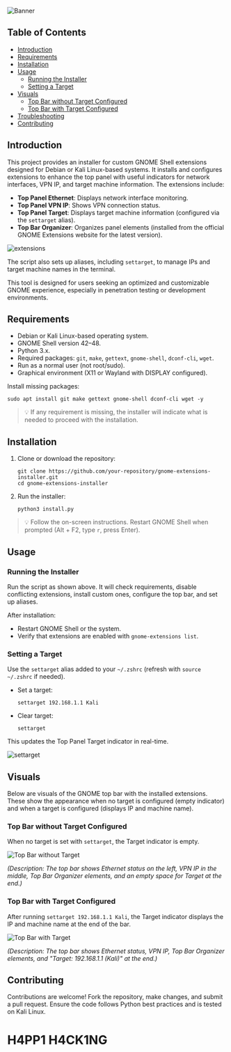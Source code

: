 ![Banner](https://i.imgur.com/FMH528x.png) 

## Table of Contents

- [Introduction](#introduction)
- [Requirements](#requirements)
- [Installation](#installation)
- [Usage](#usage)
  - [Running the Installer](#running-the-installer)
  - [Setting a Target](#setting-a-target)
- [Visuals](#visuals)
  - [Top Bar without Target Configured](#top-bar-without-target-configured)
  - [Top Bar with Target Configured](#top-bar-with-target-configured)
- [Troubleshooting](#troubleshooting)
- [Contributing](#contributing)

## Introduction

This project provides an installer for custom GNOME Shell extensions designed for Debian or Kali Linux-based systems. It installs and configures extensions to enhance the top panel with useful indicators for network interfaces, VPN IP, and target machine information. The extensions include:

- **Top Panel Ethernet**: Displays network interface monitoring.
- **Top Panel VPN IP**: Shows VPN connection status.
- **Top Panel Target**: Displays target machine information (configured via the `settarget` alias).
- **Top Bar Organizer**: Organizes panel elements (installed from the official GNOME Extensions website for the latest version).
  
![extensions](https://i.imgur.com/iVpVTLF.png)

The script also sets up aliases, including `settarget`, to manage IPs and target machine names in the terminal.

This tool is designed for users seeking an optimized and customizable GNOME experience, especially in penetration testing or development environments.

## Requirements

- Debian or Kali Linux-based operating system.
- GNOME Shell version 42–48.
- Python 3.x.
- Required packages: `git`, `make`, `gettext`, `gnome-shell`, `dconf-cli`, `wget`.
- Run as a normal user (not root/sudo).
- Graphical environment (X11 or Wayland with DISPLAY configured).

Install missing packages:
```
sudo apt install git make gettext gnome-shell dconf-cli wget -y
```
> 💡 If any requirement is missing, the installer will indicate what is needed to proceed with the installation.

## Installation

1. Clone or download the repository:
   ```
   git clone https://github.com/your-repository/gnome-extensions-installer.git
   cd gnome-extensions-installer
   ```

2. Run the installer:
   ```
   python3 install.py
   ```

> 💡 Follow the on-screen instructions. Restart GNOME Shell when prompted (Alt + F2, type `r`, press Enter).

## Usage

### Running the Installer

Run the script as shown above. It will check requirements, disable conflicting extensions, install custom ones, configure the top bar, and set up aliases.

After installation:
- Restart GNOME Shell or the system.
- Verify that extensions are enabled with `gnome-extensions list`.

### Setting a Target

Use the `settarget` alias added to your `~/.zshrc` (refresh with `source ~/.zshrc` if needed).

- Set a target:
  ```
  settarget 192.168.1.1 Kali
  ```

- Clear target:
  ```
  settarget
  ```

This updates the Top Panel Target indicator in real-time.

![settarget](https://i.imgur.com/VqStQTn.png)

## Visuals

Below are visuals of the GNOME top bar with the installed extensions. These show the appearance when no target is configured (empty indicator) and when a target is configured (displays IP and machine name).

### Top Bar without Target Configured

When no target is set with `settarget`, the Target indicator is empty.

![Top Bar without Target](https://i.imgur.com/3M5BFqo.png)

*(Description: The top bar shows Ethernet status on the left, VPN IP in the middle, Top Bar Organizer elements, and an empty space for Target at the end.)*

### Top Bar with Target Configured

After running `settarget 192.168.1.1 Kali`, the Target indicator displays the IP and machine name at the end of the bar.

![Top Bar with Target](https://i.imgur.com/DzoNdQn.png)

*(Description: The top bar shows Ethernet status, VPN IP, Top Bar Organizer elements, and "Target: 192.168.1.1 (Kali)" at the end.)*

## Contributing

Contributions are welcome! Fork the repository, make changes, and submit a pull request. Ensure the code follows Python best practices and is tested on Kali Linux.

# H4PP1 H4CK1NG
